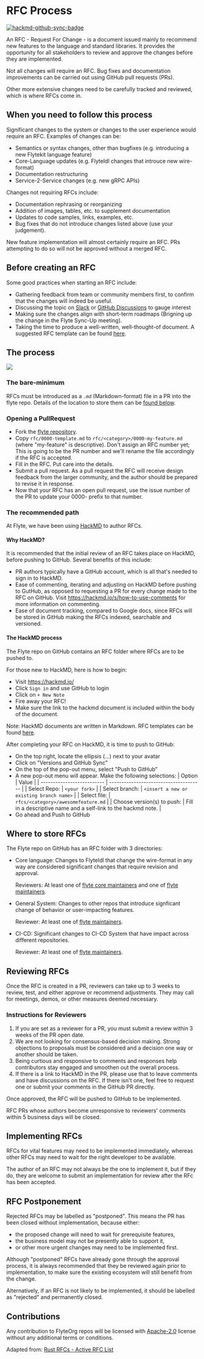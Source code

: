 # RFC Process

[![hackmd-github-sync-badge](https://hackmd.io/0F2E71vhTk-zPE5qAmBFZA/badge)](https://hackmd.io/0F2E71vhTk-zPE5qAmBFZA)

An RFC - Request For Change - is a document issued mainly to recommend new features to the language and standard libraries. It provides the opportunity for all stakeholders to review and approve the changes before they are implemented. 

Not all changes will require an RFC. Bug fixes and documentation improvements can be carried out using GitHub pull requests (PRs).

Other more extensive changes need to be carefully tracked and reviewed, which is where RFCs come in.

## When you need to follow this process
[When you need to follow this process]: #when-you-need-to-follow-this-process

Significant changes to the system or changes to the user experience would require an RFC. Examples of changes can be:

  - Semantics or syntax changes, other than bugfixes (e.g. introducing a new Flytekit language feature)
  - Core-Language updates (e.g. FlyteIdl changes that introuce new wire-format)
  - Documentation restructuring
  - Service-2-Service changes (e.g. new gRPC APIs)

Changes not requiring RFCs include:

  - Documentation rephrasing or reorganizing
  - Addition of images, tables, etc. to supplement documentation
  - Updates to code samples, links, examples, etc.
  - Bug fixes that do not introduce changes listed above (use your judgement).

New feature implementation will almost certainly require an RFC. PRs attempting to do so will not be approved without a merged RFC.

## Before creating an RFC
[Before creating an RFC]: #before-creating-an-rfc

Some good practices when starting an RFC include:
- Gathering feedback from team or community members first, to confirm that the changes will indeed be useful.
- Discussing the topic on [Slack](http://slack.flyte.org/) or [GitHub Discussions](https://github.com/flyteorg/flyte/discussions/categories/) to gauge interest
- Making sure the changes align with short-term roadmaps (Brigning up the change in the Flyte Sync-Up meeting).
- Taking the time to produce a well-written, well-thought-of document. A suggested RFC template can be found [here](https://github.com/flyteorg/flyte/blob/RFC-Process/rfc/RFC-0000-Template.md).

## The process

[![](https://mermaid.ink/img/eyJjb2RlIjoiZ3JhcGggVERcbiAgICBBW1N0YXJ0XSAtLT58V3JpdGUgUkZDfCBCKE9wZW4gYSBQUilcbiAgICBCIC0tPiBDe1BSIFJldmlld31cbiAgICBDIC0tPnxBcHByb3ZlZHwgRFtNZXJnZV1cbiAgICBDIC0tPnxGZWVkYmFja3wgQ1xuICAgIEMgLS0-fFJlamVjdGVkfCBGW1BSIENsb3NlZF0iLCJtZXJtYWlkIjp7InRoZW1lIjoiZGVmYXVsdCJ9LCJ1cGRhdGVFZGl0b3IiOmZhbHNlLCJhdXRvU3luYyI6dHJ1ZSwidXBkYXRlRGlhZ3JhbSI6ZmFsc2V9)](https://mermaid-js.github.io/mermaid-live-editor/edit##eyJjb2RlIjoiZ3JhcGggVERcbiAgICBBW1N0YXJ0XSAtLT58V3JpdGUgUkZDfCBCKE9wZW4gYSBQUilcbiAgICBCIC0tPiBDe1BSIFJldmlld31cbiAgICBDIC0tPnxBcHByb3ZlZHwgRFtNZXJnZV1cbiAgICBDIC0tPnxGZWVkYmFja3wgQ1xuICAgIEMgLS0-fFJlamVjdGVkfCBGW1BSIENsb3NlXSIsIm1lcm1haWQiOiJ7XG4gIFwidGhlbWVcIjogXCJkZWZhdWx0XCJcbn0iLCJ1cGRhdGVFZGl0b3IiOmZhbHNlLCJhdXRvU3luYyI6dHJ1ZSwidXBkYXRlRGlhZ3JhbSI6ZmFsc2V9)

### The bare-minimum

RFCs must be introduced as a `.md` (Markdown-format) file in a PR into the flyte repo. Details of the location to store them can be [found below](#Where-to-store-RFCs).

### Opening a PullRequest

* Fork the [flyte repository](https://github.com/flyteorg/flyte).
* Copy `rfc/0000-template.md` to `rfc/<category>/0000-my-feature.md` (where "my-feature" is descriptive). Don't assign an RFC number yet; This is going to be the PR number and we'll rename the file accordingly if the RFC is accepted.
* Fill in the RFC. Put care into the details.
* Submit a pull request. As a pull request the RFC will receive design feedback from the larger community, and the author should be prepared to revise it in response.
* Now that your RFC has an open pull request, use the issue number of the PR to update your 0000- prefix to that number.

### The recommended path

At Flyte, we have been using [HackMD](https://hackmd.io) to author RFCs.

#### Why HackMD?

It is recommended that the initial review of an RFC takes place on HackMD, before pushing to GitHub. Several benefits of this include:
- PR authors typically have a GitHub account, which is all that's needed to sign in to HackMD. 
- Ease of commenting, iterating and adjusting on HackMD before pushing to GutHub, as opposed to requesting a PR for every change made to the RFC on GitHub. Visit https://hackmd.io/s/how-to-use-comments for more information on commenting.
- Ease of document tracking, compared to Google docs, since RFCs will be stored in GitHub making the RFCs indexed, searchable and versioned.

#### The HackMD process

The Flyte repo on GitHub contains an RFC folder where RFCs are to be pushed to. 

For those new to HackMD, here is how to begin:
- Visit https://hackmd.io/
- Click `Sign in` and use GitHub to login
- Click on `+ New Note`
- Fire away your RFC! 
- Make sure the link to the hackmd document is included within the body of the document.

Note: HackMD documents are written in Markdown. RFC templates can be found [here](https://github.com/flyteorg/flyte/blob/RFC-Process/rfc/RFC-0000-Template.md). 

After completing your RFC on HackMD, it is time to push to GitHub:
- On the top right, locate the ellipsis (...) next to your avatar
- Click on "Versions and GitHub Sync"
- On the top of the pop-out menu, select "Push to GitHub"
- A new pop-out menu will appear. Make the following selections:
    |         Option             | Value                                  |
    | -------------------------- | -------------------------------------- |
    | Select Repo:               | `<your fork>`                        |
    | Select branch:             | `<insert a new or existing branch name>` |
    | Select file:               | `rfcs/<category>/awesomefeature.md`      |
    | Choose version(s) to push: | Fill in a descriptive name and a self-link to the hackmd note.  |
- Go ahead and Push to GitHub

## Where to store RFCs

The Flyte repo on GitHub has an RFC folder with 3 directories:
- Core language: Changes to FlyteIdl that change the wire-format in any way are considered significant changes that require revision and approval.
  
  Reviewers: At least one of [flyte core maintainers](https://github.com/orgs/flyteorg/teams/flyte-core-maintainers) and one of [flyte maintainers](https://github.com/orgs/flyteorg/teams/flyte-maintainers/members).
- General System: Changes to other repos that introduce signficant change of behavior or user-impacting features.
  
  Reviewer: At least one of [flyte maintainers](https://github.com/orgs/flyteorg/teams/flyte-maintainers/members).
- CI-CD: Significant changes to CI-CD System that have impact across different repositories.
  
  Reviewer: At least one of [flyte maintainers](https://github.com/orgs/flyteorg/teams/flyte-maintainers/members).
  
## Reviewing RFCs

Once the RFC is created in a PR, reviewers can take up to 3 weeks to review, test, and either approve or recommend adjustments. They may call for meetings, demos, or other measures deemed necessary.

### Instructions for Reviewers

1. If you are set as a reviewer for a PR, you must submit a review within 3 weeks of the PR open date.
1. We are not looking for consensus-based decision making. Strong objections to proposals must be considered and a decision one way or another should be taken.
1. Being curtious and responsive to comments and responses help contributors stay engaged and smoothen out the overall process.
1. If there is a link to HackMD in the PR, please use that to leave comments and have discussions on the RFC. If there isn't one, feel free to request one or submit your comments in the GitHub PR directly.

Once approved, the RFC will be pushed to GitHub to be implemented.

RFC PRs whose authors become unresponsive to reviewers' comments within 5 business days will be closed.

## Implementing RFCs

RFCs for vital features may need to be implemented immediately, whereas other RFCs may need to wait for the right developer to be available. 

The author of an RFC may not always be the one to implement it, but if they do, they are welcome to submit an implementation for review after the RFc has been accepted. 

## RFC Postponement

Rejected RFCs may be labelled as "postponed". This means the PR has been closed without implementation, because either:
- the proposed change will need to wait for prerequisite features, 
- the business model may not be presently able to support it,
- or other more urgent changes may need to be implemented first. 

Although "postponed" RFCs have already gone through the approval process, it is always recommended that they be reviewed again prior to implementation, to make sure the existing ecosystem will still benefit from the change.

Alternatively, if an RFC is not likely to be implemented, it should be labelled as "rejected" and permanently closed.

## Contributions
[Contributions]: #contributions

Any contribution to FlyteOrg repos will be licensed with [Apache-2.0](https://github.com/flyteorg/flyte/blob/master/LICENSE) license without any additional terms or conditions.

Adapted from: 
[Rust RFCs - Active RFC List](https://github.com/rust-lang/rfcs/blob/master/README.md) 

